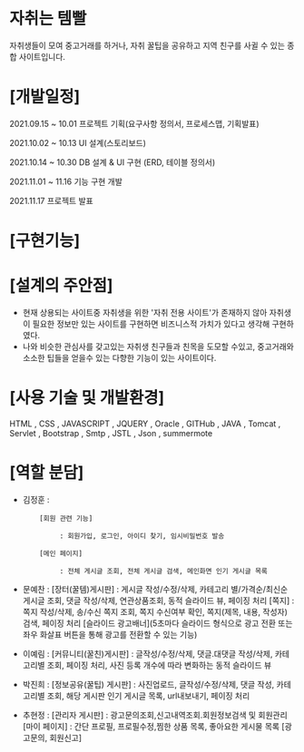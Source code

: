 # 자취는 템빨
자취생들이 모여 중고거래를 하거나, 자취 꿀팁을 공유하고 지역 친구를 사귈 수 있는 종합 사이트입니다.

# [개발일정]
2021.09.15 ~ 10.01 프로젝트 기획(요구사항 정의서, 프로세스맵, 기획발표)

2021.10.02 ~ 10.13 UI 설계(스토리보드)

2021.10.14 ~ 10.30 DB 설계 & UI 구현 (ERD, 테이블 정의서)
 
2021.11.01 ~ 11.16 기능 구현 개발

2021.11.17 프로젝트 발표

# [구현기능]

# [설계의 주안점]
- 현재 상용되는 사이트중 자취생을 위한 '자취 전용 사이트'가 존재하지 않아 자취생이 필요한 정보만 있는 사이트를 구현하면 비즈니스적 가치가 있다고 생각해 구현하였다.
- 나와 비슷한 관심사를 갖고있는 자취생 친구들과 친목을 도모할 수있고, 중고거래와 소소한 팁들을 얻을수 있는 다향한 기능이 있는 사이트이다.

# [사용 기술 및 개발환경]
HTML , CSS , JAVASCRIPT , JQUERY , Oracle , GITHub , JAVA , Tomcat , Servlet , Bootstrap , Smtp , JSTL , Json , summermote 

# [역할 분담]
- 김정훈 : 

          [회원 관련 기능]
          
               : 회원가입, 로그인, 아이디 찾기, 임시비밀번호 발송
               
          [메인 페이지]
          
               : 전체 게시글 조회, 전체 게시글 검색, 메인화면 인기 게시글 목록
               
- 문예찬 : 
          [장터(꿀템)게시판]
               : 게시글 작성/수정/삭제, 카테고리 별/가격순/최신순 게시글 조회, 댓글 작성/삭제, 연관상품조회, 동적 슬라이드 뷰, 페이징 처리
          [쪽지]
               : 쪽지 작성/삭제, 송/수신 쪽지 조회, 쪽지 수신여부 확인, 쪽지(제목, 내용, 작성자) 검색, 페이징 처리
          [슬라이드 광고배너](5초마다 슬라이드 형식으로 광고 전환 또는 좌우 화살표 버튼을 통해 광고를 전환할 수 있는 기능)
- 이예림 : 
          [커뮤니티(꿀친)게시판]
               : 글작성/수정/삭제, 댓글.대댓글 작성/삭제, 카테고리별 조회, 페이징 처리, 사진 등록 개수에 따라 변화하는 동적 슬라이드 뷰
- 박진희 : 
           [정보공유(꿀팁) 게시판]
               : 사진업로드, 글작성/수정/삭제, 댓글 작성, 카테고리별 조회, 해당 게시판 인기 게시글 목록, url내보내기, 페이징 처리
- 추현정 :
          [관리자 게시판]
               : 광고문의조회,신고내역조회.회원정보검색 및 회원관리
          [마이 페이지]
               : 간단 프로필, 프로필수정,찜한 상품 목록, 좋아요한 게시물 목록
          [광고문의, 회원신고]


